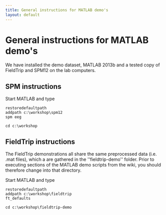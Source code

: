 ```yaml
---
title: General instructions for MATLAB demo's
layout: default
---
```


#  General instructions for MATLAB demo's

We have installed the demo dataset, MATLAB 2013b and a tested copy of FieldTrip and SPM12 on the lab computers.

## SPM  instructions

Start MATLAB and type

    restoredefaultpath
    addpath c:\workshop\spm12
    spm eeg
    
    cd c:\workshop

## FieldTrip instructions

The FieldTrip demonstrations all share the same preprocessed data (i.e. .mat files), which a are gathered in the ''fieldtrip-demo'' folder. Prior to executing sections of the MATLAB demo scripts from the wiki, you should therefore change into that directory.

Start MATLAB and type

    restoredefaultpath
    addpath c:\workshop\fieldtrip
    ft_defaults
    
    cd c:\workshop\fieldtrip-demo

 
